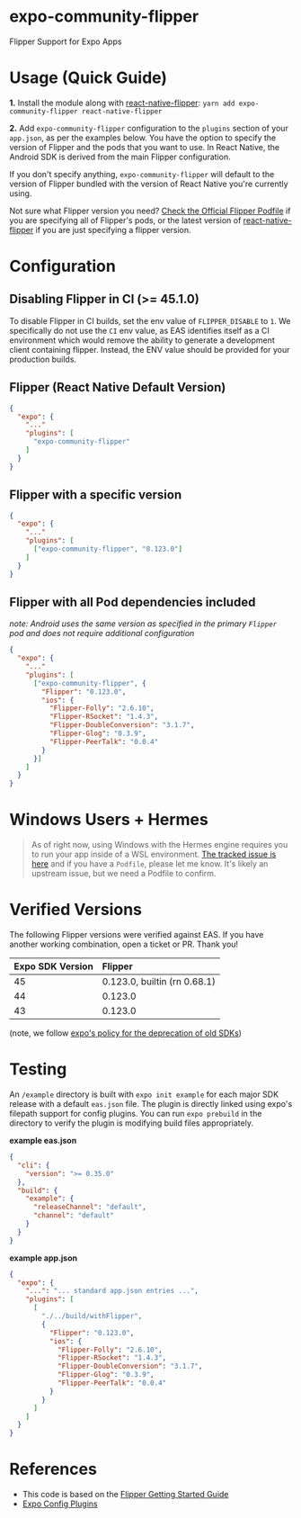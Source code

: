 # expo-community-flipper

Flipper Support for Expo Apps

# Usage (Quick Guide)

**1.** Install the module along with [react-native-flipper](https://www.npmjs.com/package/react-native-flipper): `yarn add expo-community-flipper react-native-flipper`

**2.** Add `expo-community-flipper` configuration to the `plugins` section of your `app.json`, as per the examples below. You have the option to specify the version of Flipper and the pods that you want to use. In React Native, the Android SDK is derived from the main Flipper configuration.

If you don't specify anything, `expo-community-flipper` will default to the version of Flipper bundled with the version of React Native you're currently using.

Not sure what Flipper version you need? [Check the Official Flipper Podfile](https://github.com/facebook/flipper/blob/main/react-native/ReactNativeFlipperExample/ios/Podfile) if you are specifying all of Flipper's pods, or the latest version of [react-native-flipper](https://www.npmjs.com/package/react-native-flipper) if you are just specifying a flipper version.

# Configuration

## Disabling Flipper in CI (>= 45.1.0)

To disable Flipper in CI builds, set the env value of `FLIPPER_DISABLE` to `1`. We specifically do not use the `CI` env value, as EAS identifies itself as a CI environment which would remove the ability to generate a development client containing flipper. Instead, the ENV value should be provided for your production builds.

## Flipper (React Native Default Version)

```json
{
  "expo": {
    "..."
    "plugins": [
      "expo-community-flipper"
    ]
  }
}
```

## Flipper with a specific version

```json
{
  "expo": {
    "..."
    "plugins": [
      ["expo-community-flipper", "0.123.0"]
    ]
  }
}
```

## Flipper with all Pod dependencies included

_note: Android uses the same version as specified in the primary `Flipper` pod and does not require additional configuration_

```json
{
  "expo": {
    "..."
    "plugins": [
      ["expo-community-flipper", {
        "Flipper": "0.123.0",
        "ios": {
          "Flipper-Folly": "2.6.10",
          "Flipper-RSocket": "1.4.3",
          "Flipper-DoubleConversion": "3.1.7",
          "Flipper-Glog": "0.3.9",
          "Flipper-PeerTalk": "0.0.4"
        }
      }]
    ]
  }
}
```

# Windows Users + Hermes

> As of right now, using Windows with the Hermes engine requires you to run your app inside of a WSL environment. [The tracked issue is here](https://github.com/jakobo/expo-community-flipper/issues/4) and if you have a `Podfile`, please let me know. It's likely an upstream issue, but we need a Podfile to confirm.

# Verified Versions

The following Flipper versions were verified against EAS. If you have another working combination, open a ticket or PR. Thank you!

| Expo SDK Version | Flipper                      |
| :--------------- | :--------------------------- |
| 45               | 0.123.0, builtin (rn 0.68.1) |
| 44               | 0.123.0                      |
| 43               | 0.123.0                      |

(note, we follow [expo's policy for the deprecation of old SDKs](https://docs.expo.dev/workflow/upgrading-expo-sdk-walkthrough/))

# Testing

An `/example` directory is built with `expo init example` for each major SDK release with a default `eas.json` file. The plugin is directly linked using expo's filepath support for config plugins. You can run `expo prebuild` in the directory to verify the plugin is modifying build files appropriately.

**example eas.json**

```json
{
  "cli": {
    "version": ">= 0.35.0"
  },
  "build": {
    "example": {
      "releaseChannel": "default",
      "channel": "default"
    }
  }
}
```

**example app.json**

```json
{
  "expo": {
    "...": "... standard app.json entries ...",
    "plugins": [
      [
        "./../build/withFlipper",
        {
          "Flipper": "0.123.0",
          "ios": {
            "Flipper-Folly": "2.6.10",
            "Flipper-RSocket": "1.4.3",
            "Flipper-DoubleConversion": "3.1.7",
            "Flipper-Glog": "0.3.9",
            "Flipper-PeerTalk": "0.0.4"
          }
        }
      ]
    ]
  }
}
```

# References

- This code is based on the [Flipper Getting Started Guide](https://fbflipper.com/docs/getting-started/react-native/)
- [Expo Config Plugins](https://docs.expo.dev/guides/config-plugins/)
